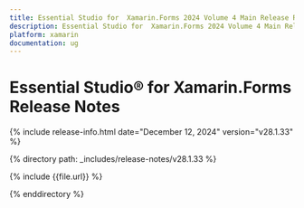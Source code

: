 ```yaml
---
title: Essential Studio for  Xamarin.Forms 2024 Volume 4 Main Release Release Notes  
description: Essential Studio for  Xamarin.Forms 2024 Volume 4 Main Release Release Notes  
platform: xamarin
documentation: ug
---
```


# Essential Studio® for  Xamarin.Forms  Release Notes  

{% include release-info.html date="December 12, 2024"  version="v28.1.33" %} 

{% directory path: _includes/release-notes/v28.1.33 %}

{% include {{file.url}} %}

{% enddirectory %}